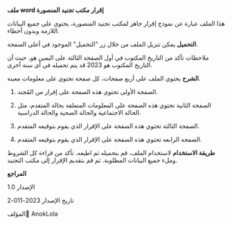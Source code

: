**ملف word إقرار مكتب تجنيد المنصورة**

هذا الملف عبارة عن نموذج إقرار جاهز لمكتب تجنيد المنصورة، يحتوي على جميع البيانات اللازمة وبدون أخطاء.

**التحميل**
يمكن تنزيل الملف من خلال زر "التحميل" الموجود في أعلى الصفحة.

ملاحظات
تأكد من التاريخ المكتوب في أول الصفحة الثالثة على اليمين هو، حيث أن التاريخ المكتوب هو 2023  قد يتم تحميله في أي سنة أخرى.

**الشرح**
يحتوي الملف على أربع صفحات، كل صفحة تحتوي على معلومات معينة.

1. الصفحة الأولى
تحتوي هذه الصفحة على إقرار من المُجند.

2. الصفحة الثانية
تحتوي هذه الصفحة على المعلومات المتعلقة بحالة المتقدم، مثل الحالة الاجتماعية والحالة الصحية والحالة الدراسية.

3. الصفحة الثالثة
تحتوي هذه الصفحة على الإقرار الذي يقوم بتوقيعه المتقدم.

4. الصفحة الرابعة
تحتوي هذه الصفحة على الإقرار الذي يقوم بتوقيعه المتقدم.

**طريقة الاستخدام**
لاستخدام الملف، قم بتحميله ثم اطبعه. تأكد من قراءة كل الشروط وملء جميع البيانات المطلوبة. ثم قم بتقديم الإقرار إلى مكتب التجنيد.

**المراجع**

الإصدار
1.0

تاريخ الإصدار
2023-011-2

المؤلف
ِAnokLola
